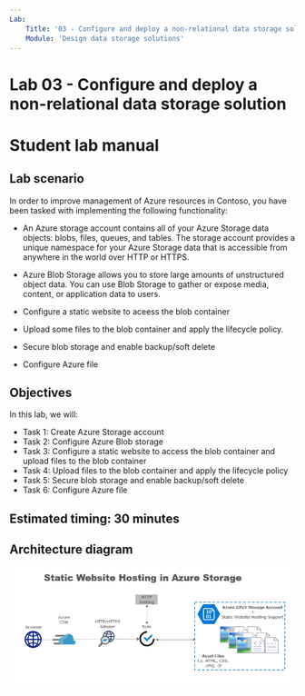 ```yaml
---
Lab:
    Title: '03 - Configure and deploy a non-relational data storage solution.'
    Module: 'Design data storage solutions'
---
```


# Lab 03 - Configure and deploy a non-relational data storage solution 
# Student lab manual

## Lab scenario

In order to improve management of Azure resources in Contoso, you have been tasked with implementing the following functionality:

- An Azure storage account contains all of your Azure Storage data objects: blobs, files, queues, and tables. The storage account provides a unique namespace for your Azure Storage data that is accessible from anywhere in the world over HTTP or HTTPS.

- Azure Blob Storage allows you to store large amounts of unstructured object data. You can use Blob Storage to gather or expose media, content, or application data to users.

- Configure a static website to aceess the blob container
- Upload some files to the blob container and apply the lifecycle policy.
- Secure blob storage and enable backup/soft delete
- Configure Azure file  

## Objectives

In this lab, we will:

+ Task 1: Create Azure Storage account
+ Task 2: Configure Azure Blob storage
+ Task 3: Configure a static website to access the blob container and upload files to the blob container
+ Task 4: Upload files to the blob container and apply the lifecycle policy
+ Task 5: Secure blob storage and enable backup/soft delete
+ Task 6: Configure Azure file

## Estimated timing: 30 minutes
## Architecture diagram

![image](media/arch1.png)
